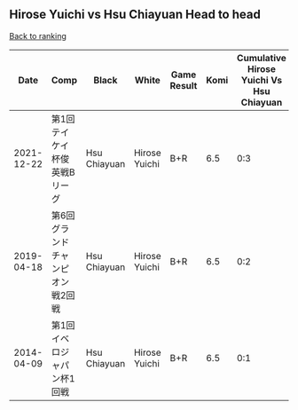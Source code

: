 ## Hirose Yuichi vs Hsu Chiayuan Head to head

[Back to ranking](../../index.md)




| **Date** | **Comp** | **Black** | **White** | **Game Result** | **Komi** | **Cumulative Hirose Yuichi Vs Hsu Chiayuan** | **Hirose Yuichi Streak** | **Hsu Chiayuan Streak** | 
| --- | --- | --- | --- | --- | --- | --- | --- | --- |
| 2021-12-22 | 第1回テイケイ杯俊英戦Bリーグ | Hsu Chiayuan | Hirose Yuichi | B+R | 6.5 | 0:3 | 0 | 3 | 
| 2019-04-18 | 第6回グランドチャンピオン戦2回戦 | Hsu Chiayuan | Hirose Yuichi | B+R | 6.5 | 0:2 | 0 | 2 | 
| 2014-04-09 | 第1回イベロジャパン杯1回戦 | Hsu Chiayuan | Hirose Yuichi | B+R | 6.5 | 0:1 | 0 | 1 |




